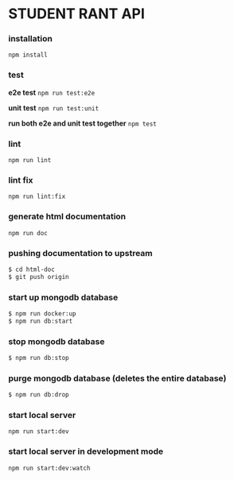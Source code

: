 # STUDENT RANT API

### installation

`npm install`


### test

**e2e test**
`npm run test:e2e`

**unit test**
`npm run test:unit`


**run both e2e and unit test together**
`npm test`

### lint

`npm run lint`


### lint fix

`npm run lint:fix`


### generate html documentation

`npm run doc`

### pushing documentation to upstream
```bash
$ cd html-doc
$ git push origin
```


### start up mongodb database

```bash
$ npm run docker:up
$ npm run db:start
```

### stop mongodb database

```bash
$ npm run db:stop
```

### purge mongodb database (deletes the entire database)

```bash
$ npm run db:drop
```
### start local server

`npm run start:dev`

### start local server in development mode
`npm run start:dev:watch`

